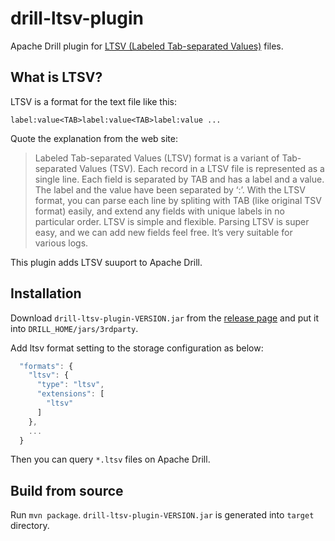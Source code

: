drill-ltsv-plugin
====
Apache Drill plugin for [LTSV (Labeled Tab-separated Values)](http://ltsv.org/) files.

What is LTSV?
----
LTSV is a format for the text file like this:

```
label:value<TAB>label:value<TAB>label:value ...
```

Quote the explanation from the web site:

> Labeled Tab-separated Values (LTSV) format is a variant of Tab-separated Values (TSV). Each record in a LTSV file is represented as a single line. Each field is separated by TAB and has a label and a value. The label and the value have been separated by ‘:’. With the LTSV format, you can parse each line by spliting with TAB (like original TSV format) easily, and extend any fields with unique labels in no particular order.
> LTSV is simple and flexible. Parsing LTSV is super easy, and we can add new fields feel free. It’s very suitable for various logs.

This plugin adds LTSV suuport to Apache Drill.

Installation
----

Download `drill-ltsv-plugin-VERSION.jar` from the [release page](https://github.com/bizreach/drill-ltsv-plugin/releases) and put it into `DRILL_HOME/jars/3rdparty`.

Add ltsv format setting to the storage configuration as below:

```javascript
  "formats": {
    "ltsv": {
      "type": "ltsv",
      "extensions": [
        "ltsv"
      ]
    },
    ...
  }
```

Then you can query `*.ltsv` files on Apache Drill.

Build from source
----

Run `mvn package`. `drill-ltsv-plugin-VERSION.jar` is generated into `target` directory.
